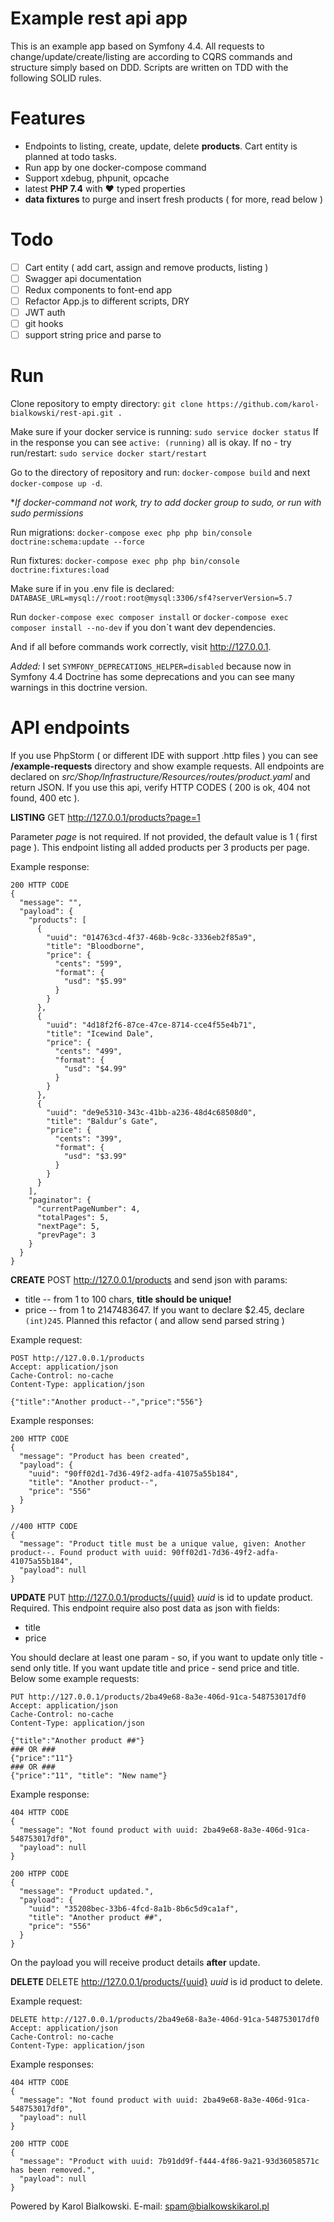 # Example rest api app

This is an example app based on Symfony 4.4. All requests to change/update/create/listing are according to CQRS commands and structure simply based on DDD. Scripts are written on TDD with the following SOLID rules. 

# Features
  - Endpoints to listing, create, update, delete **products**. Cart entity is planned at todo tasks.
  - Run app by one docker-compose command
  - Support xdebug, phpunit, opcache
  - latest **PHP 7.4** with :heart: typed properties
  - **data fixtures** to purge and insert fresh products ( for more, read below )

# Todo
 - [ ] Cart entity ( add cart, assign and remove products, listing )
 - [ ] Swagger api documentation
 - [ ] Redux components to font-end app
 - [ ] Refactor App.js to different scripts, DRY
 - [ ] JWT auth
 - [ ] git hooks
 - [ ] support string price and parse to <int>

# Run

Clone repository to empty directory:
`git clone https://github.com/karol-bialkowski/rest-api.git .`

Make sure if your docker service is running:
`sudo service docker status`
If in the response you can see `active: (running)` all is okay. If no - try run/restart:
`sudo service docker start/restart`

Go to the directory of repository and run:
`docker-compose build` and next `docker-compose up -d`. 


**If docker-command not work, try to add docker group to sudo, or run with sudo permissions*

Run migrations:
`docker-compose exec php php bin/console doctrine:schema:update --force`

Run fixtures:
`docker-compose exec php php bin/console doctrine:fixtures:load`

Make sure if in you .env file is declared:
`DATABASE_URL=mysql://root:root@mysql:3306/sf4?serverVersion=5.7`

Run `docker-compose exec composer install` or `docker-compose exec composer install --no-dev` if you don`t want dev dependencies. 

And if all before commands work correctly, visit http://127.0.0.1. 


*Added:*
I set `SYMFONY_DEPRECATIONS_HELPER=disabled` because now in Symfony 4.4 Doctrine has some deprecations and you can see many warnings in this doctrine version.  


# API endpoints

If you use PhpStorm ( or different IDE with support .http files ) you can see **/example-requests** directory and show example requests. All endpoints are declared on *src/Shop/Infrastructure/Resources/routes/product.yaml* and return JSON. If you use this api, verify HTTP CODES ( 200 is ok, 404 not found, 400 etc ).


**LISTING**
GET http://127.0.0.1/products?page=1

Parameter *page* is not required. If not provided, the default value is 1 ( first page ). 
This endpoint listing all added products per 3 products per page.

Example response:
```
200 HTTP CODE
{
  "message": "",
  "payload": {
    "products": [
      {
        "uuid": "014763cd-4f37-468b-9c8c-3336eb2f85a9",
        "title": "Bloodborne",
        "price": {
          "cents": "599",
          "format": {
            "usd": "$5.99"
          }
        }
      },
      {
        "uuid": "4d18f2f6-87ce-47ce-8714-cce4f55e4b71",
        "title": "Icewind Dale",
        "price": {
          "cents": "499",
          "format": {
            "usd": "$4.99"
          }
        }
      },
      {
        "uuid": "de9e5310-343c-41bb-a236-48d4c68508d0",
        "title": "Baldur’s Gate",
        "price": {
          "cents": "399",
          "format": {
            "usd": "$3.99"
          }
        }
      }
    ],
    "paginator": {
      "currentPageNumber": 4,
      "totalPages": 5,
      "nextPage": 5,
      "prevPage": 3
    }
  }
}
```


**CREATE**
POST http://127.0.0.1/products
and send json with params:
- title <string>
-- from 1 to 100 chars, **title should be unique!**
- price <int>
-- from 1 to 2147483647. If you want to declare $2.45, declare `(int)245`. Planned this refactor ( and allow send parsed string )

Example request:
```
POST http://127.0.0.1/products
Accept: application/json
Cache-Control: no-cache
Content-Type: application/json

{"title":"Another product--","price":"556"}
```

Example responses:
```
200 HTTP CODE
{
  "message": "Product has been created",
  "payload": {
    "uuid": "90ff02d1-7d36-49f2-adfa-41075a55b184",
    "title": "Another product--",
    "price": "556"
  }
}
```
```
//400 HTTP CODE
{
  "message": "Product title must be a unique value, given: Another product--. Found product with uuid: 90ff02d1-7d36-49f2-adfa-41075a55b184",
  "payload": null
}
```

**UPDATE**
PUT http://127.0.0.1/products/{uuid}
*uuid* is id to update product. Required. This endpoint require also post data as json with fields:
- title
- price

You should declare at least one param - so, if you want to update only title - send only title. If you want update title and price - send price and title. Below some example requests:

```
PUT http://127.0.0.1/products/2ba49e68-8a3e-406d-91ca-548753017df0
Accept: application/json
Cache-Control: no-cache
Content-Type: application/json

{"title":"Another product ##"}
### OR ###
{"price":"11"}
### OR ### 
{"price":"11", "title": "New name"}
```

Example response:
```
404 HTTP CODE
{
  "message": "Not found product with uuid: 2ba49e68-8a3e-406d-91ca-548753017df0",
  "payload": null
}
```
```
200 HTPP CODE
{
  "message": "Product updated.",
  "payload": {
    "uuid": "35208bec-33b6-4fcd-8a1b-8b6c5d9ca1af",
    "title": "Another product ##",
    "price": "556"
  }
}
```
On the payload you will receive product details **after** update.


**DELETE**
DELETE http://127.0.0.1/products/{uuid}
*uuid* is id product to delete. 

Example request: 
```
DELETE http://127.0.0.1/products/2ba49e68-8a3e-406d-91ca-548753017df0
Accept: application/json
Cache-Control: no-cache
Content-Type: application/json
```

Example responses:

```
404 HTTP CODE
{
  "message": "Not found product with uuid: 2ba49e68-8a3e-406d-91ca-548753017df0",
  "payload": null
}
```
```
200 HTTP CODE
{
  "message": "Product with uuid: 7b91dd9f-f444-4f86-9a21-93d36058571c has been removed.",
  "payload": null
}
```



 
Powered by Karol Bialkowski. E-mail: spam@bialkowskikarol.pl
